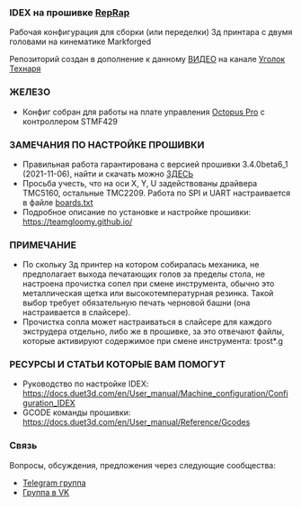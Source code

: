 ### IDEX на прошивке <a href="https://www.reprapfirmware.org/">RepRap</a>
Рабочая конфигурация для сборки (или переделки) 3д принтара с двумя головами на кинематике Markforged

Репозиторий создан в дополнение к данному <a href="https://youtu.be/QxSq5uRTmJw/">ВИДЕО</a> на канале <a href="https://www.youtube.com/c/%D0%A3%D0%B3%D0%BE%D0%BB%D0%BE%D0%BA%D1%82%D0%B5%D1%85%D0%BD%D0%B0%D1%80%D1%8F">Уголок Технаря</a>

### ЖЕЛЕЗО
* Конфиг собран для работы на плате управления <a href="https://alii.pub/6imgx4/">Octopus Pro</a> с контроллером STMF429

### ЗАМЕЧАНИЯ ПО НАСТРОЙКЕ ПРОШИВКИ
* Правильная работа гарантирована с версией прошивки  3.4.0beta6_1 (2021-11-06), найти и скачать можно <a href="https://github.com/gloomyandy/RepRapFirmware/releases">ЗДЕСЬ</a>
* Просьба учесть, что на оси X, Y, U  задействованы драйвера TMC5160, остальные TMC2209. Работа по SPI и UART настраивается в файле <a href="https://github.com/Technarrus/RepRap_IDEX/blob/main/sys/board.txt">boards.txt</a>
* Подробное описание по установке и настройке прошивки: https://teamgloomy.github.io/

### ПРИМЕЧАНИЕ
* По скольку 3д принтер на котором собиралась механика, не предполагает выхода печатающих голов за пределы стола, не настроена прочистка сопел при смене инструмента, обычно это металлическая щетка или высокотемпературная резинка. Такой выбор требует обязательную печать черновой башни (она настраивается в слайсере).
* Прочистка сопла может настраиваться в слайсере для каждого экструдера отдельно, либо же в прошивке, за это отвечают файлы, которые активируют содержимое при смене инструмента: tpost*.g 

### РЕСУРСЫ И СТАТЬИ КОТОРЫЕ ВАМ ПОМОГУТ
* Руководство по настройке IDEX: https://docs.duet3d.com/en/User_manual/Machine_configuration/Configuration_IDEX
* GCODE команды прошивки: https://docs.duet3d.com/en/User_manual/Reference/Gcodes

### Связь
Вопросы, обсуждения, предложения через следующие сообщества:
* [Telegram группа](https://t.me/technarr)
* [Группа в VK](https://vk.com/technarrus)
